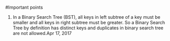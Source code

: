 #Important points
1. In a Binary Search Tree (BST), all keys in left subtree of a key must be smaller and all keys in right subtree must be greater.
So a Binary Search Tree by definition has distinct keys and duplicates in binary search tree are not allowed.Apr 17, 2017